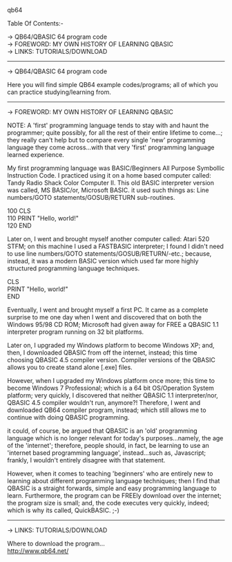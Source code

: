 qb64

Table Of Contents:-

-> QB64/QBASIC 64 program code  
-> FOREWORD: MY OWN HISTORY OF LEARNING QBASIC  
-> LINKS: TUTORIALS/DOWNLOAD

-----

-> QB64/QBASIC 64 program code

Here you will find simple QB64 example codes/programs; all of which you can practice studying/learning from.

-----

-> FOREWORD: MY OWN HISTORY OF LEARNING QBASIC

NOTE: A 'first' programming language tends to stay with and haunt the programmer; quite possibly, for all the rest of their entire lifetime to come...; they really can't help but to compare every single 'new' programming language they come across...with that very 'first' programming language learned experience.

My first programming language was BASIC/Beginners All Purpose Symbollic Instruction Code. I practiced using it on a home based computer called: Tandy Radio Shack Color Computer II. This old BASIC interpreter version was called, MS BASIC/or, Microsoft BASIC. it used such things as: Line numbers/GOTO statements/GOSUB/RETURN sub-routines.

100 CLS  
110 PRINT "Hello, world!"  
120 END

Later on, I went and brought myself another computer called: Atari 520 STFM; on this machine I used a FASTBASIC interpreter; I found I didn't need to use line numbers/GOTO statements/GOSUB/RETURN/-etc.; because, instead, it was a modern BASIC version which used far more highly structured programming language techniques.

CLS  
PRINT "Hello, world!"  
END

Eventually, I went and brought myself a first PC. It came as a complete surprise to me one day when I went and discovered that on both the Windows 95/98 CD ROM; Microsoft had given away for FREE a QBASIC 1.1 interpreter program running on 32 bit platforms.

Later on, I upgraded my Windows platform to become Windows XP; and, then, I downloaded QBASIC from off the internet, instead; this time choosing QBASIC 4.5 compiler version. Compiler versions of the QBASIC allows you to create stand alone [.exe] files.

However, when I upgraded my Windows platform once more; this time to become Windows 7 Professional; which is a 64 bit OS/Operation System platform; very quickly, I discovered that neither QBASIC 1.1 interpreter/nor, QBASIC 4.5 compiler wouldn't run, anymore?! Therefore, I went and downloaded QB64 compiler program, instead; which still allows me to continue with doing QBASIC programming.

it could, of course, be argued that QBASIC is an 'old' programming language which is no longer relevant for today's purposes...namely, the age of the 'internet'; therefore, people should, in fact, be learning to use an 'internet based programming language', instead...such as, Javascript; frankly, I wouldn't entirely disagree with that statement.

However, when it comes to teaching 'beginners' who are entirely new to learning about different programming language techniques; then I find that QBASIC is a straight forwards, simple and easy programming language to learn. Furthermore, the program can be FREEly download over the internet; the program size is small; and, the code executes very quickly, indeed; which is why its called, QuickBASIC. ;-)

-----

-> LINKS: TUTORIALS/DOWNLOAD

Where to download the program...  
http://www.qb64.net/
